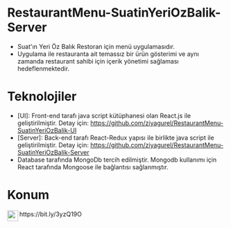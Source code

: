 # RestaurantMenu-SuatinYeriOzBalik-Server

* Suat'ın Yeri Öz Balık Restoran için menü uygulamasıdır. 
* Uygulama ile restauranta ait temassız bir ürün gösterimi ve aynı zamanda restaurant sahibi için içerik yönetimi sağlaması hedeflenmektedir.

# Teknolojiler

* [UI]: Front-end tarafı java script kütüphanesi olan React.js ile geliştirilmiştir. Detay için: https://github.com/ziyagurel/RestaurantMenu-SuatinYeriOzBalik-UI 
* [Server]: Back-end tarafı React-Redux yapısı ile birlikte java script ile geliştirilmiştir. Detay için: https://github.com/ziyagurel/RestaurantMenu-SuatinYeriOzBalik-Server 
* Database tarafında MongoDb tercih edilmiştir. Mongodb kullanımı için React tarafında Mongoose ile bağlantısı sağlanmıştır.

# Konum

<img align="left"  src="https://image.flaticon.com/icons/png/512/484/484167.png" width="25" height="25" />
https://bit.ly/3yzQ19O
